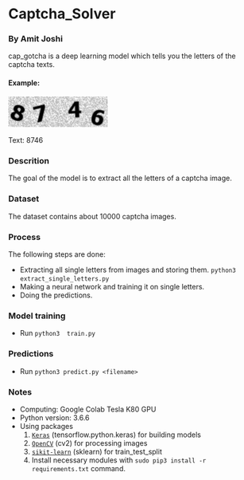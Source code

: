 # Captcha_Solver
### By Amit Joshi

cap_gotcha is a deep learning model which tells you the letters of the captcha texts.
#### Example:
<img src="captcha.jpg?raw=true" width="200">

Text: 8746
### Descrition
The goal of the model is to extract all the letters of a captcha image.

### Dataset
The dataset contains about 10000 captcha images.

### Process
The following steps are done:
* Extracting all single letters from images and storing them. `python3 extract_single_letters.py`
* Making a neural network and training it on single letters.
* Doing the predictions.

### Model training
* Run `python3  train.py`
### Predictions
* Run `python3 predict.py <filename>`

### Notes
* Computing: Google Colab Tesla K80 GPU
* Python version: 3.6.6
* Using packages
  1. [`Keras`](https://www.tensorflow.org/guide/keras) (tensorflow.python.keras) for building models 
  2. [`OpenCV`](https://opencv.org/) (cv2) for processing images
  3. [`sikit-learn`](http://scikit-learn.org/stable/) (sklearn) for train_test_split 
  4. Install necessary modules with `sudo pip3 install -r requirements.txt` command.
